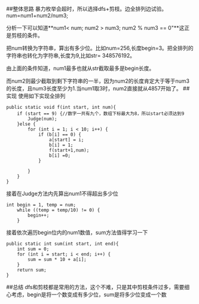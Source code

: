 ﻿##整体思路
暴力枚举会超时，所以选择dfs+剪枝。边全排列边试验。num=num1+num2/num3;

分析一下可以知道**num1< num; num2 > num3;   num2 % num3 == 0"**这正是剪枝的条件。

把num转换为字符串，算出有多少位。比如num=256,长度begin=3。把全排列的字符串也转化为字符串,长度为9,比如str= 348576192。

由上面的条件知道，num1最多也就从str截取最多是begin长度。

而num2则最少截取到剩下字符串的一半，因为num2的长度肯定大于等于num3的长度，且num3长度至少为1.当num1取3时，num2直接就从4857开始了。
##实现
使用如下实现全排列

    public static void f(int start, int num){
		if (start == 9) {//数字一共有九个，数组下标最大为8，所以start必须达到9
			Judge(num);
		}else {
			for (int i = 1; i < 10; i++) {
				if (b[i] == 0) {
					a[start] = i;
					b[i] = 1;
					f(start+1,num);
					b[i] =0;
				}
				
			}
		}
	}

接着在Judge方法内先算出num1不得超出多少位

    int begin = 1, temp = num;
		while ((temp = temp/10) != 0) {
			begin++;
		}

接着依次遍历begin位内的num1数值，sum方法值得学习一下

    public static int sum(int start, int end){
		int sum = 0;
		for (int i = start; i < end; i++) {
			sum = sum * 10 + a[i];
		}
		return sum;
	}
##总结
dfs和剪枝都是常用的方法，这个不难，只是其中剪枝条件过多，需要细心考虑，begin是将一个数变成有多少位，sum是将多少位变成一个数